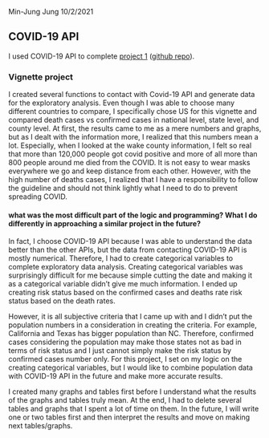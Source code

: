 Min-Jung Jung
10/2/2021

## COVID-19 API

I used COVID-19 API to complete [project
1](https://mjung5.github.io/covid-vignette-api/) ([github
repo](https://github.com/mjung5/covid-vignette-api)).

### Vignette project

I created several functions to contact with Covid-19 API and generate
data for the exploratory analysis. Even though I was able to choose many
different countries to compare, I specifically chose US for this
vignette and compared death cases vs confirmed cases in national level,
state level, and county level. At first, the results came to me as a
mere numbers and graphs, but as I dealt with the information more, I
realized that this numbers mean a lot. Especially, when I looked at the
wake county information, I felt so real that more than 120,000 people
got covid positive and more of all more than 800 people around me died
from the COVID. It is not easy to wear masks everywhere we go and keep
distance from each other. However, with the high number of deaths cases,
I realized that I have a responsibility to follow the guideline and
should not think lightly what I need to do to prevent spreading COVID.

#### what was the most difficult part of the logic and programming? What I do differently in approaching a similar project in the future?

In fact, I choose COVID-19 API because I was able to understand the data
better than the other APIs, but the data from contacting COVID-19 API is
mostly numerical. Therefore, I had to create categorical variables to
complete exploratory data analysis. Creating categorical variables was
surprisingly difficult for me because simple cutting the date and making
it as a categorical variable didn’t give me much information. I ended up
creating risk status based on the confirmed cases and deaths rate risk
status based on the death rates.

However, it is all subjective criteria that I came up with and I didn’t
put the population numbers in a consideration in creating the criteria.
For example, California and Texas has bigger population than NC.
Therefore, confirmed cases considering the population may make those
states not as bad in terms of risk status and I just cannot simply make
the risk status by confirmed cases number only. For this project, I set
on my logic on the creating categorical variables, but I would like to
combine population data with COVID-19 API in the future and make more
accurate results.

I created many graphs and tables first before I understand what the
results of the graphs and tables truly mean. At the end, I had to delete
several tables and graphs that I spent a lot of time on them. In the
future, I will write one or two tables first and then interpret the
results and move on making next tables/graphs.

